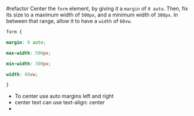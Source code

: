 #refactor 
Center the `form` element, by giving it a `margin` of `0 auto`. Then, fix its size to a maximum width of `500px`, and a minimum width of `300px`. In between that range, allow it to have a `width` of `60vw`.

```css
form {

margin: 0 auto;

max-width: 500px;

min-width: 300px;

width: 60vw;

}
```
- To center use auto margins left and right
- center text can use text-align: center
- 